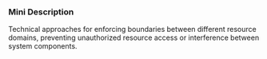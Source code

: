 ### Mini Description

Technical approaches for enforcing boundaries between different resource domains, preventing unauthorized resource access or interference between system components.
